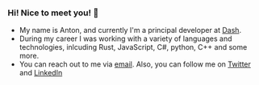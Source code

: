 ### Hi! Nice to meet you! 👋

- My name is Anton, and currently I'm a principal developer at <a href="https://dash.org" target="_blank">Dash</a>.
- During my career I was working with a variety of languages and technologies, inlcuding Rust, JavaScript, C#, python, C++ and some more.
- You can reach out to me via [email](mailto:anton.suprunchuk@gmail.com). Also, you can follow me on [Twitter](https://twitter.com/antouhou) and [LinkedIn](https://www.linkedin.com/in/anton-suprunchuk/)

<!--
**antouhou/antouhou** is a ✨ _special_ ✨ repository because its `README.md` (this file) appears on your GitHub profile.

Here are some ideas to get you started:

- 🔭 I’m currently working on ...
- 🌱 I’m currently learning ...
- 👯 I’m looking to collaborate on ...
- 🤔 I’m looking for help with ...
- 💬 Ask me about ...
- 📫 How to reach me: ...
- 😄 Pronouns: ...
- ⚡ Fun fact: ...
-->
